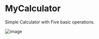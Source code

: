 # MyCalculator
Simple Calculator with Five basic operations.

![image](https://user-images.githubusercontent.com/66171389/129162301-40f54aa2-7d2b-42fe-8a27-55f143896956.png)



